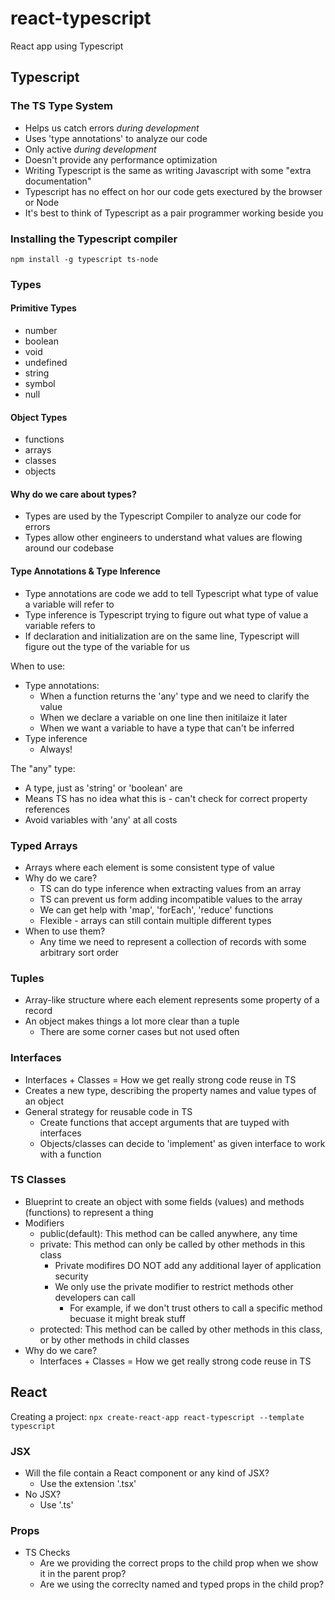 # react-typescript

React app using Typescript

## Typescript

### The TS Type System

- Helps us catch errors _during development_
- Uses 'type annotations' to analyze our code
- Only active _during development_
- Doesn't provide any performance optimization
- Writing Typescript is the same as writing Javascript with some "extra documentation"
- Typescript has no effect on hor our code gets exectured by the browser or Node
- It's best to think of Typescript as a pair programmer working beside you

### Installing the Typescript compiler

`npm install -g typescript ts-node`

### Types

#### Primitive Types

- number
- boolean
- void
- undefined
- string
- symbol
- null

#### Object Types

- functions
- arrays
- classes
- objects

#### Why do we care about types?

- Types are used by the Typescript Compiler to analyze our code for errors
- Types allow other engineers to understand what values are flowing around our codebase

#### Type Annotations & Type Inference

- Type annotations are code we add to tell Typescript what type of value a variable will refer to
- Type inference is Typescript trying to figure out what type of value a variable refers to
- If declaration and initialization are on the same line, Typescript will figure out the type of the variable for us

When to use:

- Type annotations:
  - When a function returns the 'any' type and we need to clarify the value
  - When we declare a variable on one line then initilaize it later
  - When we want a variable to have a type that can't be inferred
- Type inference
  - Always!

The "any" type:

- A type, just as 'string' or 'boolean' are
- Means TS has no idea what this is - can't check for correct property references
- Avoid variables with 'any' at all costs

### Typed Arrays

- Arrays where each element is some consistent type of value
- Why do we care?
  - TS can do type inference when extracting values from an array
  - TS can prevent us form adding incompatible values to the array
  - We can get help with 'map', 'forEach', 'reduce' functions
  - Flexible - arrays can still contain multiple different types
- When to use them?
  - Any time we need to represent a collection of records with some arbitrary sort order

### Tuples

- Array-like structure where each element represents some property of a record
- An object makes things a lot more clear than a tuple
  - There are some corner cases but not used often

### Interfaces

- Interfaces + Classes = How we get really strong code reuse in TS
- Creates a new type, describing the property names and value types of an object
- General strategy for reusable code in TS
  - Create functions that accept arguments that are tuyped with interfaces
  - Objects/classes can decide to 'implement' as given interface to work with a function

### TS Classes

- Blueprint to create an object with some fields (values) and methods (functions) to represent a thing
- Modifiers
  - public(default): This method can be called anywhere, any time
  - private: This method can only be called by other methods in this class
    - Private modifires DO NOT add any additional layer of application security
    - We only use the private modifier to restrict methods other developers can call
      - For example, if we don't trust others to call a specific method becuase it might break stuff
  - protected: This method can be called by other methods in this class, or by other methods in child classes
- Why do we care?
  - Interfaces + Classes = How we get really strong code reuse in TS

## React

Creating a project:
`npx create-react-app react-typescript --template typescript`

### JSX

- Will the file contain a React component or any kind of JSX?
  - Use the extension '.tsx'
- No JSX?
  - Use '.ts'

### Props

- TS Checks
  - Are we providing the correct props to the child prop when we show it in the parent prop?
  - Are we using the correclty named and typed props in the child prop?

